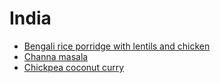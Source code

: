 # India

- [Bengali rice porridge with lentils and chicken](../recipes/bengali-rice-porridge-with-lentils-and-chicken.md)
- [Channa masala](../recipes/channa-masala.md)
- [Chickpea coconut curry](../recipes/chickpea-coconut-curry.md)
